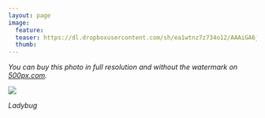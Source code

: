 ```yaml
---
layout: page
image:
  feature:
  teaser: https://dl.dropboxusercontent.com/sh/ea1wtnz7z734o12/AAAiGA6jsRA_97L9L8WOSlT8a/luontokuvat/kes%C3%A4/6/DS27187-245px.jpg
  thumb:
---
```


*You can buy this photo in full resolution and without the watermark on [500px.com](https://500px.com/minimuutticom/galleries/ladybug).*

[![](https://dl.dropboxusercontent.com/sh/ea1wtnz7z734o12/AABAul0T1m_Gnk08Jt7Zx55Fa/luontokuvat/kes%C3%A4/6/DS27187-800px.jpg)](https://dl.dropboxusercontent.com/sh/ea1wtnz7z734o12/AAA83fEtWzC8WsbsKuPCVHPGa/luontokuvat/kes%C3%A4/6/DS27187.jpg)

*Ladybug*
